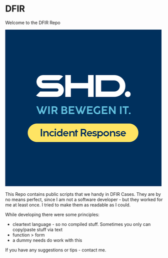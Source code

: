 # DFIR
Welcome to the DFIR Repo

![SHD Logo](https://github.com/dangermike27/dangermike27/blob/202d1b3296258776130131608d918ec966c7b8e2/2024-08_shd-logo_incident-response.png)

This Repo contains public scripts that we handy in DFIR Cases. 
They are by no means perfect, since I am not a software developer - but they worked for me at least once.
I tried to make them as readable as I could.

While developing there were some principles:
- cleartext language - so no compiled stuff. Sometimes you only can copy/paste stuff via text
- function > form
- a dummy needs do work with this

If you have any suggestions or tips - contact me.
